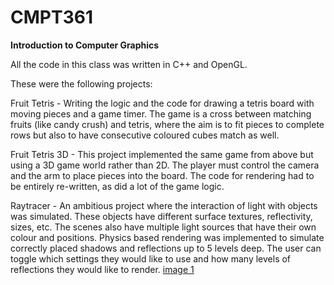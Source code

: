 # CMPT361
**Introduction to Computer Graphics**

All the code in this class was written in C++ and OpenGL.

These were the following projects:

Fruit Tetris - Writing the logic and the code for drawing a tetris board with moving pieces and a game timer. The game is a cross between matching fruits (like candy crush) and tetris, where the aim is to fit pieces to complete rows but also to have consecutive coloured cubes match as well.

Fruit Tetris 3D - This project implemented the same game from above but using a 3D game world rather than 2D. The player must control the camera and the arm to place pieces into the board. The code for rendering had to be entirely re-written, as did a lot of the game logic. 

Raytracer - An ambitious project where the interaction of light with objects was simulated. These objects have different surface textures, reflectivity, sizes, etc. The scenes also have multiple light sources that have their own colour and positions. Physics based rendering was implemented to simulate correctly placed shadows and reflections up to 5 levels deep. The user can toggle which settings they would like to use and how many levels of reflections they would like to render. 
[image 1](S1.bmp)
